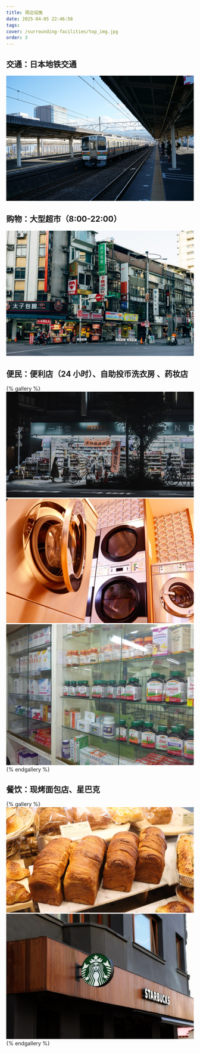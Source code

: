 ```yaml
---
title: 周边设施
date: 2025-04-05 22:46:58
tags:
cover: /surrounding-facilities/top_img.jpg
order: 3
---
```


## 交通：日本地铁交通
![station](/surrounding-facilities/station.jpg)

## 购物：大型超市（8:00-22:00）
![supermarket](/surrounding-facilities/supermarket.jpg)

## 便民​：便利店（24 小时）、自助投币洗衣房 、药妆店
{% gallery %}
![store](/surrounding-facilities/store.jpg)
![washing_machine](/surrounding-facilities/cleaner.jpg)
![pharmacy](/surrounding-facilities/pharmacy.jpg)
{% endgallery %}

## 餐饮​​：现烤面包店、星巴克
{% gallery %}
![bakery](/surrounding-facilities/bakery.jpg)
![starbucks](/surrounding-facilities/starbucks.jpg)
{% endgallery %}